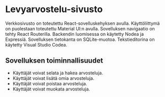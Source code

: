 # Levyarvostelu-sivusto

Verkkosivusto on toteutettu React-sovelluskehyksen avulla. Käyttöliittymä on puolestaan toteutettu Material UI:n avulla. Sovelluksen navigaatio on
tehty React Routerilla. Backendin luomisessa on käytetty Nodea ja Expressiä. Sovelluksen tietokanta on SQLite-muotoa. Tekstieditorina on käytetty Visual Studio Codea.

## Sovelluksen toiminnallisuudet

- Käyttäjät voivat selata ja hakea arvosteluja.
- Käyttäjät voivat lisätä omia arvosteluja.
- Käyttäjät voivat poistaa arvosteluja.
- Käyttäjät voivat muokata arvosteluja.
